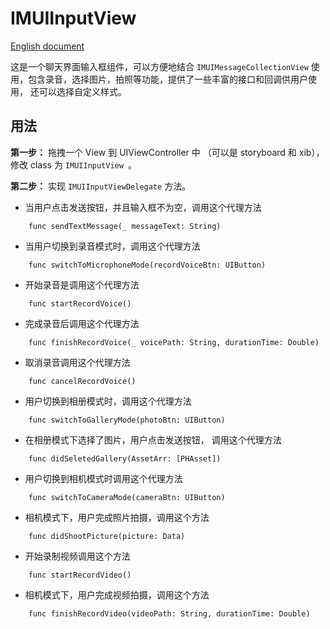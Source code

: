 # IMUIInputView
[English document](./inputView_usage_english.md)

这是一个聊天界面输入框组件，可以方便地结合 `IMUIMessageCollectionView` 使用，包含录音，选择图片，拍照等功能，提供了一些丰富的接口和回调供用户使用， 还可以选择自定义样式。

## 用法
**第一步：** 拖拽一个 View 到 UIViewController 中 （可以是 storyboard 和  xib），修改 class 为 `IMUIInputView `。

**第二步：** 实现 `IMUIInputViewDelegate` 方法。

- 当用户点击发送按钮，并且输入框不为空，调用这个代理方法

```
    func sendTextMessage(_ messageText: String)
```

- 当用户切换到录音模式时，调用这个代理方法

```
    func switchToMicrophoneMode(recordVoiceBtn: UIButton)
```

- 开始录音是调用这个代理方法

```
    func startRecordVoice()
```

- 完成录音后调用这个代理方法

```
    func finishRecordVoice(_ voicePath: String, durationTime: Double)
```

- 取消录音调用这个代理方法

```
    func cancelRecordVoice()
```

- 用户切换到相册模式时，调用这个代理方法

```
    func switchToGalleryMode(photoBtn: UIButton)
```

- 在相册模式下选择了图片，用户点击发送按钮， 调用这个代理方法

```
    func didSeletedGallery(AssetArr: [PHAsset])
```

- 用户切换到相机模式时调用这个代理方法

```
    func switchToCameraMode(cameraBtn: UIButton)
```

- 相机模式下，用户完成照片拍摄，调用这个方法

```
    func didShootPicture(picture: Data)
```

- 开始录制视频调用这个方法
```
    func startRecordVideo()
```
- 相机模式下，用户完成视频拍摄，调用这个方法

```
    func finishRecordVideo(videoPath: String, durationTime: Double)
```
